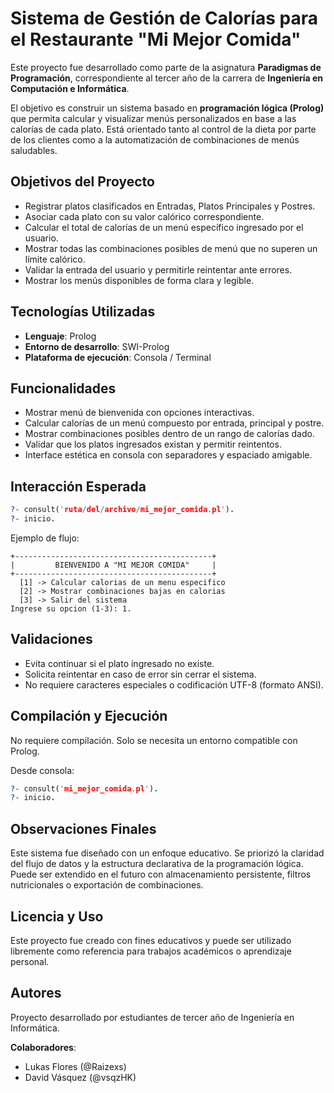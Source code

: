 
# Sistema de Gestión de Calorías para el Restaurante "Mi Mejor Comida"

Este proyecto fue desarrollado como parte de la asignatura **Paradigmas de Programación**, correspondiente al tercer año de la carrera de **Ingeniería en Computación e Informática**.

El objetivo es construir un sistema basado en **programación lógica (Prolog)** que permita calcular y visualizar menús personalizados en base a las calorías de cada plato. Está orientado tanto al control de la dieta por parte de los clientes como a la automatización de combinaciones de menús saludables.

## Objetivos del Proyecto

- Registrar platos clasificados en Entradas, Platos Principales y Postres.
- Asociar cada plato con su valor calórico correspondiente.
- Calcular el total de calorías de un menú específico ingresado por el usuario.
- Mostrar todas las combinaciones posibles de menú que no superen un límite calórico.
- Validar la entrada del usuario y permitirle reintentar ante errores.
- Mostrar los menús disponibles de forma clara y legible.

## Tecnologías Utilizadas

- **Lenguaje**: Prolog
- **Entorno de desarrollo**: SWI-Prolog
- **Plataforma de ejecución**: Consola / Terminal

## Funcionalidades

- Mostrar menú de bienvenida con opciones interactivas.
- Calcular calorías de un menú compuesto por entrada, principal y postre.
- Mostrar combinaciones posibles dentro de un rango de calorías dado.
- Validar que los platos ingresados existan y permitir reintentos.
- Interface estética en consola con separadores y espaciado amigable.

## Interacción Esperada

```prolog
?- consult('ruta/del/archivo/mi_mejor_comida.pl').
?- inicio.
```

Ejemplo de flujo:

```
+--------------------------------------------+
|         BIENVENIDO A "MI MEJOR COMIDA"     |
+--------------------------------------------+
  [1] -> Calcular calorias de un menu especifico
  [2] -> Mostrar combinaciones bajas en calorias
  [3] -> Salir del sistema
Ingrese su opcion (1-3): 1.
```

## Validaciones

- Evita continuar si el plato ingresado no existe.
- Solicita reintentar en caso de error sin cerrar el sistema.
- No requiere caracteres especiales o codificación UTF-8 (formato ANSI).

## Compilación y Ejecución

No requiere compilación. Solo se necesita un entorno compatible con Prolog.

Desde consola:
```prolog
?- consult('mi_mejor_comida.pl').
?- inicio.
```

## Observaciones Finales

Este sistema fue diseñado con un enfoque educativo. Se priorizó la claridad del flujo de datos y la estructura declarativa de la programación lógica. Puede ser extendido en el futuro con almacenamiento persistente, filtros nutricionales o exportación de combinaciones.

## Licencia y Uso

Este proyecto fue creado con fines educativos y puede ser utilizado libremente como referencia para trabajos académicos o aprendizaje personal.

## Autores

Proyecto desarrollado por estudiantes de tercer año de Ingeniería en Informática.

**Colaboradores**:
- Lukas Flores (@Raizexs)
- David Vásquez (@vsqzHK)
